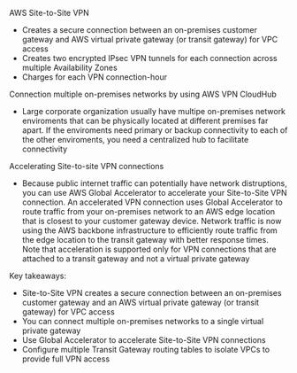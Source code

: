 AWS Site-to-Site VPN 
- Creates a secure connection between an on-premises customer gateway and AWS virtual private gateway (or transit gateway) for VPC access 
- Creates two encrypted IPsec VPN tunnels for each connection across multiple Availability Zones 
- Charges for each VPN connection-hour

Connection multiple on-premises networks by using AWS VPN CloudHub
- Large corporate organization usually have multipe on-premises network enviroments that can be physically located at different premises far apart. If the enviroments need primary or backup connectivity to each of the other enviroments, you need a centralized hub to facilitate connectivity 

Accelerating Site-to-site VPN connections 
- Because public internet traffic can potentially have network distruptions, you can use AWS Global Accelerator to accelerate your Site-to-Site VPN connection. An accelerated VPN connection uses Global Accelerator to route traffic from your on-premises network to an AWS edge location that is closest to your customer gateway device. Network traffic is now using the AWS backbone infrastructure to efficiently route traffic from the edge location to the transit gateway with better response times. Note that acceleration is supported only for VPN connections that are attached to a transit gateway and not a virtual private gateway

Key takeaways:
- Site-to-Site VPN creates a secure connection between an on-premises customer gateway and an AWS virtual private gateway (or transit gateway) for VPC access 
- You can connect multiple on-premises networks to a single virtual private gateway 
- Use Global Accelerator to accelerate Site-to-Site VPN connections 
- Configure multiple Transit Gateway routing tables to isolate VPCs to provide full VPN access 